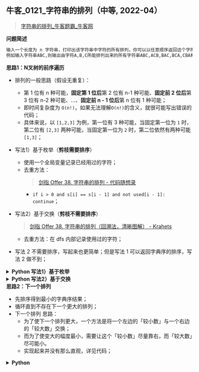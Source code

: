 ## 牛客_0121_字符串的排列（中等, 2022-04）
<!--info
tags: [DFS, 经典]
source: 牛客
level: 中等
number: '0121'
name: 字符串的排列
companies: []
-->

> [字符串的排列_牛客题霸_牛客网](https://www.nowcoder.com/practice/fe6b651b66ae47d7acce78ffdd9a96c7)

<summary><b>问题简述</b></summary>

```txt
输入一个长度为 n 字符串，打印出该字符串中字符的所有排列，你可以以任意顺序返回这个字符串数组。
例如输入字符串ABC,则输出由字符A,B,C所能排列出来的所有字符串ABC,ACB,BAC,BCA,CBA和CAB。
```

<!-- 
<details><summary><b>详细描述</b></summary>

```txt
```

</details>
-->

<!-- <div align="center"><img src="../../../_assets/xxx.png" height="300" /></div> -->

<summary><b>思路1：N叉树的前序遍历</b></summary>

- 排列的一般思路（假设无重复）：
    - 第 1 位有 n 种可能，**固定第 1 位后**第 2 位有 n-1 种可能、**固定前 2 位后**第 3 位有 n-2 种可能、...、**固定前 n - 1 位后**第 n 位有 1 种可能；
    - 即时间复杂度为 `O(n!)`，如果无法理解`O(n!)`的含义，就很可能写出错误的代码；
    - 具体来说，以 `[1,2,3]` 为例，第一位有 3 种可能，当固定第一位为 `1` 时，第二位有 `[2,3]` 两种可能，当固定第一位为 `2` 时，第二位依然有两种可能 `[1,3]`；
- 写法1）基于枚举（**剪枝需要排序**）
    - 使用一个全局变量记录已经用过的字符；
    - 去重方法：
        > [剑指 Offer 38. 字符串的排列 - 代码随想录](https://leetcode-cn.com/problems/zi-fu-chuan-de-pai-lie-lcof/solution/dai-ma-sui-xiang-lu-jian-zhi-offer-38-zi-gwt6/)
        - `if i > 0 and s[i] == s[i - 1] and not used[i - 1]: continue`；
- 写法2）基于交换（**剪枝不需要排序**）
    > [剑指 Offer 38. 字符串的排列（回溯法，清晰图解） - Krahets](https://leetcode-cn.com/problems/zi-fu-chuan-de-pai-lie-lcof/solution/mian-shi-ti-38-zi-fu-chuan-de-pai-lie-hui-su-fa-by/)
    - 去重方法：在 dfs 内部记录使用过的字符；

- 写法 2 不需要排序，写起来也更简单；但是写法 1 可以返回字典序的排序，写法 2 做不到；


<details><summary><b>Python 写法1）基于枚举</b></summary>

```python
class Solution:
    def Permutation(self , s: str) -> List[str]:
        
        N = len(s)
        s = sorted(list(s))
        used = [0] * N
        ret = []
        
        def dfs(d, tmp):
            if d == N: 
                ret.append(''.join(tmp[:]))
                return
            
            for i in range(N):
                # 基于树枝的剪枝
                # if i > 0 and s[i] == s[i - 1] and used[i - 1]:
                    # continue

                # 基于树层的剪枝（效率更高）
                if i > 0 and s[i] == s[i - 1] and not used[i - 1]:
                    continue

                if not used[i]:
                    used[i] = 1
                    tmp.append(s[i])
                    dfs(d + 1, tmp)
                    tmp.pop()
                    used[i] = 0
        
        dfs(0, [])
        return ret
```

</details>


<details><summary><b>Python 写法2）基于交换</b></summary>

```python
class Solution:
    def Permutation(self, s: str) -> List[str]:

        n = len(s)
        s = list(s)
        ret = []

        def dfs(d):
            if d == n:
                ret.append(''.join(s))
                return

            book = set()  # 记录用过的字符（剪枝）
            for i in range(d, n):  # 遍历 s[d] 及之后的字符
                if s[i] not in book:
                    book.add(s[i])
                    s[d], s[i] = s[i], s[d]  # 交换
                    dfs(d + 1)
                    s[d], s[i] = s[i], s[d]  # 回溯
                    # book.remove(s[i])  # err，不需要清除标记

        dfs(0)
        return ret
```

</details>


<summary><b>思路2：下一个排列</b></summary>

- 先排序得到最小的字典序结果；
- 循环直到不存在下一个更大的排列；
- 下一个排列 思路：
    - 为了使下一个排列更大，一个方法是将一个左边的「较小数」与一个右边的「较大数」交换；
    - 而为了使变大的幅度最小，需要让这个「较小数」尽量靠右，而「较大数」尽可能小。
    - 实现起来并没有那么直观，详见代码；

<details><summary><b>Python</b></summary>

```python
class Solution:
    def Permutation(self, s: str) -> List[str]:
        
        def next_permutation(a: List[str]) -> bool:
            N = len(a)

            # 从后向前查找第一个相邻顺序对 (i, i+1)，即满足 a[i] < a[i+1]；
            # 此时 `a[i+1:n)` 必为递减序列
            i = N - 2
            while i >= 0 and a[i] >= a[i + 1]:
                i -= 1

            if i < 0:  # i < 0，表示 a[0:n) 都是递减，即为最大排列
                return False
            else: 
                # 在 a[i+1:n) 中从后往前查找第一个 j 满足 a[i] < a[j]
                j = N - 1
                while j >= 0 and a[i] >= a[j]:
                    j -= 1
                # 至此，找到了 靠左的“较小数” 和 靠右的“较大数”，交换
                a[i], a[j] = a[j], a[i]

            # 将 a[i+1:n) 反转，此时 a[i+1:n) 必为递减序列；
            l, r = i + 1, N - 1
            while l < r:
                a[l], a[r] = a[r], a[l]
                l += 1
                r -= 1

            return True

        buf = sorted(s)
        ret = [''.join(buf)]
        while next_permutation(buf):
            ret.append(''.join(buf))

        return ret
```

</details>